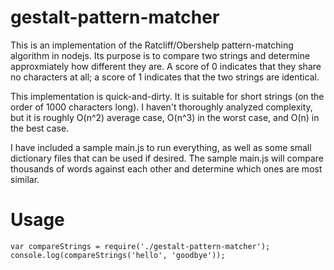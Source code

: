 # gestalt-pattern-matcher

This is an implementation of the Ratcliff/Obershelp pattern-matching algorithm in nodejs. Its purpose is to compare two strings and determine approxmiately how different they are. A score of 0 indicates that they share no characters at all; a score of 1 indicates that the two strings are identical.

This implementation is quick-and-dirty. It is suitable for short strings (on the order of 1000 characters long). I haven't thoroughly analyzed complexity, but it is roughly O(n^2) average case, O(n^3) in the worst case, and O(n) in the best case.

I have included a sample main.js to run everything, as well as some small dictionary files that can be used if desired. The sample main.js will compare thousands of words against each other and determine which ones are most similar.

# Usage

    var compareStrings = require('./gestalt-pattern-matcher');
    console.log(compareStrings('hello', 'goodbye'));

